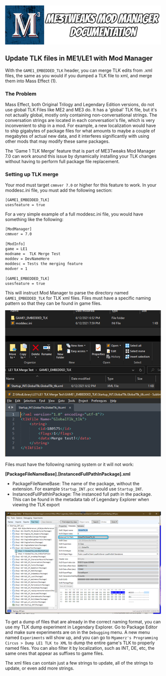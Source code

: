 ![Documentation Image](images/documentation_header.png)

## Update TLK files in ME1/LE1 with Mod Manager
With the `GAME1_EMBEDDED_TLK` header, you can merge TLK edits from .xml files, the same as you would if you dumped a TLK file to xml, and merge them into Mass Effect (1).


### The Problem

Mass Effect, both Original Trilogy and Legendary Edition versions, do not use global TLK Files like ME2 and ME3 do. It has a 'global' TLK file, but it's not actually global, mostly only containing non-conversational strings. The conversation strings are located in each conversation's file, which is very inconvenient to ship in a mod. For example, a new localization would have to ship gigabytes of package files for what amounts to maybe a couple of megabytes of actual new data, and it interferes significantly with using other mods that may modify these same packages.

The 'Game 1 TLK Merge' feature that is part of ME3Tweaks Mod Manager 7.0 can work around this issue by dynamically installing your TLK changes without having to perform full package file replacement.


### Setting up TLK merge

Your mod must target `cmmver 7.0` or higher for this feature to work. In your moddesc.ini file, you must add the following section:

```
[GAME1_EMBEDDED_TLK]
usesfeature = true
```

For a very simple example of a full moddesc.ini file, you would have something like the following:

```
[ModManager]
cmmver = 7.0

[ModInfo]
game = LE1
modname =  TLK Merge Test
moddev = DevNameHere
moddesc = Tests the merging feature
modver = 1

[GAME1_EMBEDDED_TLK]
usesfeature = true
```

This will instruct Mod Manager to parse the directory named `GAME1_EMBEDDED_TLK` for TLK xml files. Files must have a specific naming pattern so that they can be found in game files. 

![Example folder setup](images/tlk_merge_foldersetup.png)

Files must have the following naming system or it will not work:

**[PackageFileNameBase].[InstancedFullPathInPackage].xml**

 - PackageFileNameBase: The name of the package, without the extension. For example `Startup_INT.pcc` would use `Startup_INT`.
 - InstancedFullPathInPackage: The instanced full path in the package. This can be found in the metadata tab of Legendary Explorer when viewing the TLK export
 
![Where to find instanced full path](images/tlk_merge_instancefullpath.png)

To get a dump of files that are already in the correct naming format, you can use my TLK dump experiment in Legendary Explorer. Go to Package Editor and make sure experiments are on in the `Debugging` menu. A new menu named `Experiments` will show up, and you can go to `Mgamerz's Programming Circus > Dump LE1 TLK to XML` to dump the entire game's TLK to properly named files. You can also filter it by localization, such as INT, DE, etc, the same ones that appear as suffixes to game files.

The xml files can contain just a few strings to update, all of the strings to update, or even add more strings.
